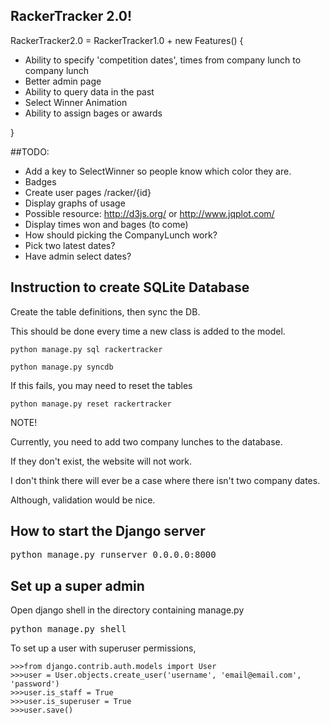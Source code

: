 ## RackerTracker 2.0!
RackerTracker2.0 = RackerTracker1.0 + new Features() {
* Ability to specify 'competition dates', times from company lunch to company lunch
* Better admin page
 * Ability to query data in the past
 * Select Winner Animation
 * Ability to assign bages or awards

}

##TODO:
* Add a key to SelectWinner so people know which color they are.
* Badges
* Create user pages /racker/{id}
 * Display graphs of usage 
  * Possible resource: http://d3js.org/ or http://www.jqplot.com/
 * Display times won and bages (to come)
* How should picking the CompanyLunch work?
 * Pick two latest dates?
 * Have admin select dates?

## Instruction to create SQLite Database

Create the table definitions, then sync the DB.

This should be done every time a new class is added to the model.

<pre><code>python manage.py sql rackertracker

python manage.py syncdb</code></pre>

If this fails, you may need to reset the tables

<pre><code>python manage.py reset rackertracker</code></pre>

NOTE!

Currently, you need to add two company lunches to the database.

If they don't exist, the website will not work.

I don't think there will ever be a case where there isn't two company dates.

Although, validation would be nice.

## How to start the Django server

<pre>python manage.py runserver 0.0.0.0:8000</pre>

## Set up a super admin

Open django shell in the directory containing manage.py

<pre>python manage.py shell</pre>

To set up a user with superuser permissions,

<pre><code>>>>from django.contrib.auth.models import User
>>>user = User.objects.create_user('username', 'email@email.com', 'password')
>>>user.is_staff = True
>>>user.is_superuser = True
>>>user.save()</code></pre>
     
